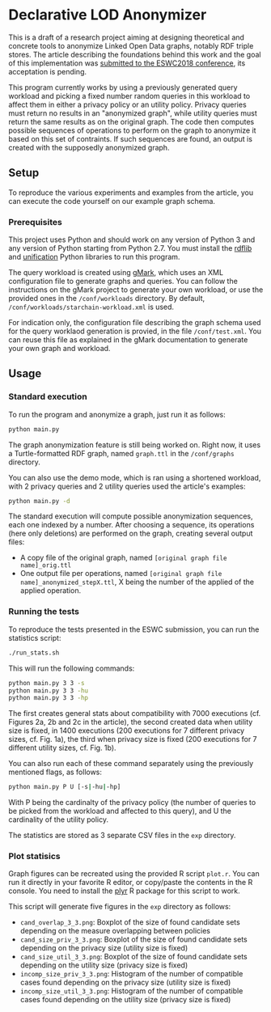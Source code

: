 # Declarative LOD Anonymizer

This is a draft of a research project aiming at designing theoretical and
concrete tools to anonymize Linked Open Data graphs, notably RDF triple stores.
The article describing the foundations behind this work and the goal of this
implementation was [submitted to the ESWC2018 conference](https://2018.eswc-conferences.org/paper_12/),
its acceptation is pending.

This program currently works by using a previously generated query workload and
picking a fixed number random queries in this workload to affect them in either
a privacy policy or an utility policy. Privacy queries must return no results in
an "anonymized graph", while utility queries must return the same results as on
the original graph. The code then computes possible sequences of operations to
perform on the graph to anonymize it based on this set of contraints. If such
sequences are found, an output is created with the supposedly anonymized graph.

## Setup

To reproduce the various experiments and examples from the article, you can
execute the code yourself on our example graph schema.

### Prerequisites

This project uses Python and should work on any version of Python 3 and any
version of Python starting from Python 2.7. You must install the [rdflib](https://github.com/RDFLib/rdflib)
and [unification](https://pypi.python.org/pypi/unification/0.2.2) Python libraries
to run this program.

The query workload is created using [gMark](https://github.com/graphMark/gmark),
which uses an XML configuration file to generate graphs and queries. You can follow
the instructions on the gMark project to generate your own workload, or use the provided
ones in the ```/conf/workloads``` directory. By default, ```/conf/workloads/starchain-workload.xml``` is used.

For indication only, the configuration file describing the graph schema used
for the query worklaod generation is provied, in the file ```/conf/test.xml```.
You can reuse this file as explained in the gMark documentation to generate
your own graph and workload.

## Usage

### Standard execution

To run the program and anonymize a graph, just run it as follows:
```bash
python main.py
```

The graph anonymization feature is still being worked on. Right now, it uses
a Turtle-formatted RDF graph, named ```graph.ttl``` in the ```/conf/graphs``` directory.

You can also use the demo mode, which is ran using a shortened workload, with 2
privacy queries and 2 utility queries used the article's examples:

```bash
python main.py -d
```

The standard execution will compute possible anonymization sequences, each one
indexed by a number. After choosing a sequence, its operations (here only deletions)
are performed on the graph, creating several output files:

- A copy file of the original graph, named ```[original graph file name]_orig.ttl```
- One output file per operations, named ```[original graph file name]_anonymized_stepX.ttl```, X being the number of the applied of the applied operation.

### Running the tests

To reproduce the tests presented in the ESWC submission, you can run the statistics script:

```bash
./run_stats.sh
```

This will run the following commands:

```bash
python main.py 3 3 -s
python main.py 3 3 -hu
python main.py 3 3 -hp
```

The first creates general stats about compatibility with 7000 executions (cf. 
Figures 2a, 2b and 2c in the article), the second created data when utility size
is fixed, in 1400 executions (200 executions for 7 different privacy sizes, cf. Fig. 1a),
the third when privacy size is fixed (200 executions for 7 different utility sizes, cf. Fig. 1b).

You can also run each of these command separately using the previously mentioned flags,
as follows:

```bash
python main.py P U [-s|-hu|-hp]
```

With P being the cardinalty of the privacy policy (the number of queries to be
picked from the workload and affected to this query), and U the cardinality of
the utility policy.

The statistics are stored as 3 separate CSV files in the ```exp``` directory.

### Plot statisics

Graph figures can be recreated using the provided R script ```plot.r```. You can run it
directly in your favorite R editor, or copy/paste the contents in the R console.
You need to install the [plyr](https://cran.r-project.org/web/packages/plyr/index.html)
R package for this script to work.

This script will generate five figures in the ```exp``` directory as follows:

- ```cand_overlap_3_3.png```: Boxplot of the size of found candidate sets depending on the measure overlapping between policies
- ```cand_size_priv_3_3.png```: Boxplot of the size of found candidate sets depending on the privacy size (utility size is fixed)
- ```cand_size_util_3_3.png```: Boxplot of the size of found candidate sets depending on the utility size (privacy size is fixed)
- ```incomp_size_priv_3_3.png```: Histogram of the number of compatible cases found depending on the privacy size (utility size is fixed)
- ```incomp_size_util_3_3.png```: Histogram of the number of compatible cases found depending on the utility size (privacy size is fixed)
